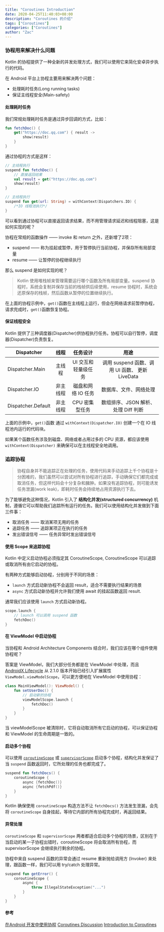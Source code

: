 ```yaml
---
title: "Coroutines Introduction"
date: 2020-04-25T11:40:03+08:00
description: "Coroutines 的介绍"
tags: ["Coroutines"]
categories: ["Coroutines"]
author: "Zac"
---
```


### 协程用来解决什么问题

Kotlin 的协程提供了一种全新的并发处理方式，我们可以使用它来简化安卓异步执行的代码。

在 Android 平台上协程主要用来解决两个问题：

+ 处理耗时任务(Long running tasks)
+ 保证主线程安全(Main-safety)

#### 处理耗时任务

我们常规处理耗时任务是通过异步回调的方式，比如：

```kotlin
fun fetchDoc() {
    get("https://doc.qq.com") { result ->
        show(result)
    }
}
```

通过协程的方式是这样：

```kotlin
// 主线程执行
suspend fun fetchDoc() {
    // 直接返回结果
    val result = get("https://doc.qq.com")
    show(result)
}

// 主线程执行
suspend fun get(url: String) = withContext(Dispatchers.IO) {
    /*IO 线程池执行*/
}
```

可以看到通过协程可以直接返回请求结果，而不用管理请求延迟和线程阻塞，这是如何实现的呢？

协程在常规的函数操作 —— invoke 和 return 之外，还新增了2项：

+ suspend —— 称为挂起或暂停，用于暂停执行当前协程，并保存所有局部变量
+ resume —— 让暂停的协程继续执行

那么 suspend 是如何实现的呢？

> Kotlin 使用堆栈帧来管理需要运行哪个函数及所有局部变量。suspend 协程时，系统会复制并保存当前的栈帧供后续使用，resume 协程时，系统会还原保存的栈帧，然后函数从暂停的位置继续执行。

在上面的协程示例中，`get()`函数在主线程上运行，但会在网络请求前暂停协程，请求完成时，`get()`函数恢复协程。

#### 保证线程安全

Kotlin 提供了三种调度器(Dispatcher)供协程执行任务。协程可以自行暂停，调度器(Dispatcher)负责恢复。

| Dispatcher         |   线程   |       任务设计      |                       用途                      |
|--------------------|:--------:|:-------------------:|:-----------------------------------------------:|
| Dispatcher.Main    | 主线程   | UI 交互和轻量级任务 | 调用 suspend 函数、调用 UI 函数、 更新 LiveData |
| Dispatcher.IO      | 非主线程 | 磁盘和网络 IO 任务  | 数据库、文件、网络处理                          |
| Dispatcher.Default | 非主线程 | CPU 密集型任务      | 数组排序、JSON 解析、处理 Diff 判断             |

上面的示例中，`get()`函数 通过 `withContext(Dispatcher.IO)` 创建一个在 IO 线程池内运行的代码块。

如果某个函数任务涉及到磁盘、网络或者占用过多的 CPU 资源，都应该使用 `withContext(Dispatcher)` 来确保可以在主线程安全地调用。

### 追踪协程

> 协程自身并不能追踪正在处理的任务，使用代码来手动追踪上千个协程是十分困难的，我们虽然可以尝试对所有协程进行追踪，手动确保它们都完成或取消任务，但这样代码会十分复杂和臃肿。如果没有追踪协程，则可能诱发任务泄漏(work leak)，即耗时任务会持续地占用资源执行下去。

为了能够避免这种情况，Kotlin 引入了 **结构化并发(structured concurrency)** 机制，遵循它可以帮助我们追踪所有运行的任务。我们可以使用结构化并发做到下面三件事：

+ 取消任务 —— 取消某项无用的任务
+ 追踪任务 —— 追踪某项正在执行的任务
+ 发出错误信号 —— 任务异常时发出错误信号

#### 使用 Scope 来追踪协程

Kotlin 中定义启动协程必须指定其 CoroutineScope, CoroutineScope 可以追踪或取消所有由它启动的协程。

有两种方式能够启动协程，分别用于不同的场景：

+ `launch` 方式启动新协程不会返回 result，适合不需要执行结果的场景
+ `async` 方式启动新协程并允许我们使用 await 的挂起函数返回 result.

通常我们应该使用 `launch` 方式启动新协程。

```kotlin
scope.launch {
    // launch 可以调用 suspend 函数
    fetchDoc()
}
```

#### 在 ViewModel 中启动协程

当协程和 Android Architecture Components 结合时，我们应该在哪个组件使用协程呢？

答案是 ViewModel，我们大部分任务都是在 ViewModel 中处理，而且 [AndroidX Lifecycle][vs] 从 2.1.0 版本开始已经引入扩展属性 `ViewModel.viewModelScope`，可以更方便地在 ViewModel 中使用协程：

```kotlin
class MainViewModel(): ViewModel() {
    fun setUserDoc() {
        // 启动新的协程
        viewModelScope.launch {
            fetchDoc()
        }
    }
}
```

当 viewModelScope 被清除时，它将自动取消所有它启动的协程，可以保证协程和 ViewModel 的生命周期是一致的。

#### 启动多个协程

可以使用 [`coroutineScope`][cs] 或 [`supervisorScope`][ss] 启动多个协程，结构化并发保证了当 `suspend` 函数返回时，它所处理的任务也都完成了。

```kotlin
suspend fun fetchDocs() {
    coroutineScope {
        async {fetchDoc()}
        async {fetchPdf()}
    }
}
```

Kotlin 确保使用 `coroutineScope` 构造方法不让 `fetchDocs()` 方法发生泄漏，会先将 `coroutineScope` 自身挂起，等待它内部的所有协程完成时，再返回结果。

#### 异常处理

`coroutineScope` 和 `supervisorScope` 两者都适合启动多个协程的场景，区别在于当启动的某一子协程出错时，coroutineScope 将会取消所有协程，而 supervisorScope 会继续执行剩余的协程。

协程中来自 suspend 函数的异常会通过 resume 重新抛给调用方 (Invoker) 来处理，跟函数一样，我们可以用 try/catch 处理异常。

```kotlin
suspend fun getError() {
    coroutineScope {
        async {
            throw IllegalStateException("...")
        }
    }
}
```

#### 参考

[在Android 开发中使用协程][ucia]
[Coroutines Discussion][cd]
[Introduction to Coroutines][itc]

[ucia]:https://mp.weixin.qq.com/s/kPvWOCkMjYRKJSTX4I5VKg
[itc]:https://www.youtube.com/watch?v=_hfBv0a09Jc
[vs]:https://developer.android.google.cn/topic/libraries/architecture/coroutines#lifecycle-aware
[cs]:https://kotlin.github.io/kotlinx.coroutines/kotlinx-coroutines-core/kotlinx.coroutines/coroutine-scope.html
[ss]:https://kotlin.github.io/kotlinx.coroutines/kotlinx-coroutines-core/kotlinx.coroutines/supervisor-scope.html
[cd]:https://www.reddit.com/r/androiddev/comments/ftqe6s/
